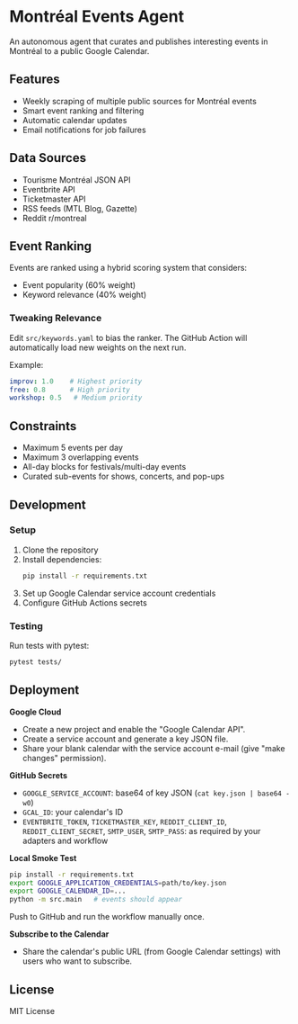 # Montréal Events Agent

An autonomous agent that curates and publishes interesting events in Montréal to a public Google Calendar.

## Features

- Weekly scraping of multiple public sources for Montréal events
- Smart event ranking and filtering
- Automatic calendar updates
- Email notifications for job failures

## Data Sources

- Tourisme Montréal JSON API
- Eventbrite API
- Ticketmaster API
- RSS feeds (MTL Blog, Gazette)
- Reddit r/montreal

## Event Ranking

Events are ranked using a hybrid scoring system that considers:
- Event popularity (60% weight)
- Keyword relevance (40% weight)

### Tweaking Relevance

Edit `src/keywords.yaml` to bias the ranker. The GitHub Action will automatically load new weights on the next run.

Example:
```yaml
improv: 1.0    # Highest priority
free: 0.8      # High priority
workshop: 0.5   # Medium priority
```

## Constraints

- Maximum 5 events per day
- Maximum 3 overlapping events
- All-day blocks for festivals/multi-day events
- Curated sub-events for shows, concerts, and pop-ups

## Development

### Setup

1. Clone the repository
2. Install dependencies:
   ```bash
   pip install -r requirements.txt
   ```
3. Set up Google Calendar service account credentials
4. Configure GitHub Actions secrets

### Testing

Run tests with pytest:
```bash
pytest tests/
```

## Deployment

**Google Cloud**
- Create a new project and enable the "Google Calendar API".
- Create a service account and generate a key JSON file.
- Share your blank calendar with the service account e-mail (give "make changes" permission).

**GitHub Secrets**
- `GOOGLE_SERVICE_ACCOUNT`: base64 of key JSON (`cat key.json | base64 -w0`)
- `GCAL_ID`: your calendar's ID
- `EVENTBRITE_TOKEN`, `TICKETMASTER_KEY`, `REDDIT_CLIENT_ID`, `REDDIT_CLIENT_SECRET`, `SMTP_USER`, `SMTP_PASS`: as required by your adapters and workflow

**Local Smoke Test**
```bash
pip install -r requirements.txt
export GOOGLE_APPLICATION_CREDENTIALS=path/to/key.json
export GOOGLE_CALENDAR_ID=...
python -m src.main   # events should appear
```
Push to GitHub and run the workflow manually once.

**Subscribe to the Calendar**
- Share the calendar's public URL (from Google Calendar settings) with users who want to subscribe.

## License

MIT License 
